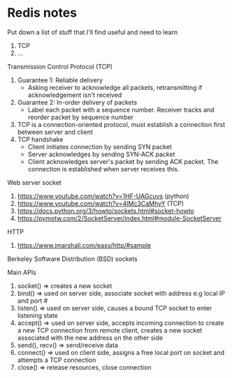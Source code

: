 # Redis notes

Put down a list of stuff that I'll find useful and need to learn

1. TCP
2. ...

Transmission Control Protocol (TCP)
1. Guarantee 1: Reliable delivery
    - Asking receiver to acknowledge all packets, retransmitting if acknowledgement isn't received
2. Guarantee 2: In-order delivery of packets
    - Label each packet with a sequence number. Receiver tracks and reorder packet by sequence number
3. TCP is a connection-oriented protocol, must establish a connection first between server and client
4. TCP handshake
    - Client initiates connection by sending SYN packet
    - Server acknowledges by sending SYN-ACK packet 
    - Client acknowledges server's packet by sending ACK packet. The connection is established when server receives this.

Web server socket

1. https://www.youtube.com/watch?v=1HF-UAGcuvs (python)
2. https://www.youtube.com/watch?v=4IMc3CaMhyY (TCP)
3. https://docs.python.org/3/howto/sockets.html#socket-howto
4. https://pymotw.com/2/SocketServer/index.html#module-SocketServer 


HTTP
1. https://www.jmarshall.com/easy/http/#sample

Berkeley Software Distribution (BSD) sockets

Main APIs

1. socket() => creates a new socket 
2. bind() => used on server side, associate socket with address e.g local IP and port #
3. listen() => used on server side, causes a bound TCP socket to enter listening state
4. accept() => used on server side, accepts incoming connection to create a new TCP connection from remote client, creates a new socket associated with the new address on the other side
5. send(), recv() => send/receive data
6. connect() => used on client side, assigns a free local port on socket and attempts a TCP connection
7. close() => release resources, close connection


